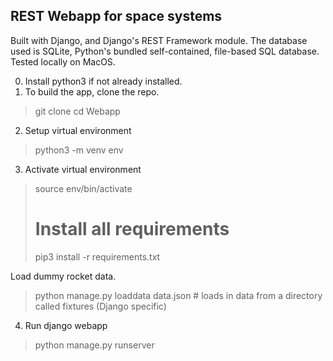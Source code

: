 ## REST Webapp for space systems

Built with Django, and Django's REST Framework module. The database used is SQLite, Python's bundled self-contained, file-based SQL database. Tested locally on MacOS.

0. Install python3 if not already installed.
1. To build the app, clone the repo.
> git clone
> cd Webapp

2. Setup virtual environment
> python3 -m venv env

3. Activate virtual environment
> source env/bin/activate
> 
> # Install all requirements
> pip3 install -r requirements.txt


Load dummy rocket data.
> python manage.py loaddata data.json # loads in data from a directory called fixtures (Django specific)


4. Run django webapp
> python manage.py runserver